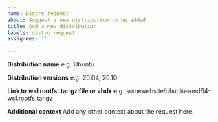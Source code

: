 ```yaml
---
name: Distro request
about: Suggest a new distribution to be added
title: Add a new distribution
labels: distro request
assignees: ''

---
```


**Distribution name**
e.g. Ubuntu

**Distribution versions**
e.g. 20.04, 20.10

**Link to wsl rootfs .tar.gz file or vhdx**
e.g. somewebsite/ubuntu-amd64-wsl.rootfs.tar.gz

**Additional context**
Add any other context about the request here.
